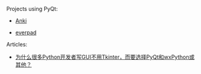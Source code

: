 

Projects using PyQt:

- [Anki](https://github.com/ankitects/anki)

- [everpad](https://github.com/nvbn/everpad)

Articles:

- [为什么很多Python开发者写GUI不用Tkinter，而要选择PyQt和wxPython或其他？](https://www.zhihu.com/question/32703639)